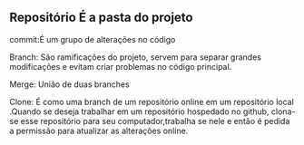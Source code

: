 ## Repositório É a pasta do projeto

commit:É um grupo de alterações no código

Branch: São ramificações do projeto, servem para separar grandes modificações e evitam criar problemas no código principal.

Merge: União de duas branches

Clone: É como uma branch de um repositório online em um repositório local
.Quando se deseja trabalhar em um repositório hospedado no github, clona-se
esse repositório para seu computador,trabalha se nele e então é pedida a permissão
para atualizar as alterações online.

